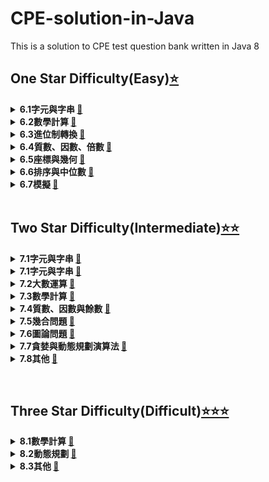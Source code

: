 # CPE-solution-in-Java
This is a solution to CPE test question bank written in Java 8

## One Star Difficulty(Easy)[⭐️][6.0]

<details>
  <summary><strong>6.1字元與字串 <a href=[6.1]>🔗</a><strong></summary>
  
 this is hidden!
</details>
<details>
  <summary><strong>6.2數學計算 <a href=[6.2]>🔗</a><strong></summary>
   
   <ul>
      <li/>this is hidden 1
      <li/>this is hidden 2
    </ul>

</details>
<details>
  <summary><strong>6.3進位制轉換 <a href=[6.3]>🔗</a><strong></summary>
  
 this is hidden!
</details>
<details>
  <summary><strong>6.4質數、因數、倍數 <a href=[6.4]>🔗</a><strong></summary>
  
 this is hidden!
</details>
<details>
  <summary><strong>6.5座標與幾何 <a href=[6.5]>🔗</a><strong></summary>
  
 this is hidden!
</details>
<details>
  <summary><strong>6.6排序與中位數 <a href=[6.6]>🔗</a><strong></summary>
  
 this is hidden!
</details>
<details>
  <summary><strong>6.7模擬 <a href=[6.7]>🔗</a><strong></summary>
  
 this is hidden!
</details>

[6.0]:https://github.com/hankshyu/CPE-solution-in-Java/tree/main/Chapter%206-OneStar(Easy)
[6.1]:https://github.com/hankshyu/CPE-solution-in-Java/tree/main/Chapter%206-OneStar(Easy)/6.1字元與字串
[6.2]:https://github.com/hankshyu/CPE-solution-in-Java/tree/main/Chapter%206-OneStar(Easy)/6.2數學計算
[6.3]:https://github.com/hankshyu/CPE-solution-in-Java/tree/main/Chapter%206-OneStar(Easy)/6.3進位制轉換
[6.4]:https://github.com/hankshyu/CPE-solution-in-Java/tree/main/Chapter%206-OneStar(Easy)/6.4質數、因數、倍數
[6.5]:https://github.com/hankshyu/CPE-solution-in-Java/tree/main/Chapter%206-OneStar(Easy)/6.5座標與幾何
[6.6]:https://github.com/hankshyu/CPE-solution-in-Java/tree/main/Chapter%206-OneStar(Easy)/6.6排序與中位數
[6.7]:https://github.com/hankshyu/CPE-solution-in-Java/tree/main/Chapter%206-OneStar(Easy)/6.7模擬

<br/>

## Two Star Difficulty(Intermediate)[⭐️⭐️][7.0]
<details>
  <summary><strong>7.1字元與字串 <a href=[7.1]>🔗</a><strong></summary>
  
 this is hidden!
</details>
<details>
  <summary><strong>7.1字元與字串 <a href=[7.2]>🔗</a><strong></summary>
  
 this is hidden!
</details>
<details>
  <summary><strong>7.2大數運算 <a href=[7.3]>🔗</a><strong></summary>
  
 this is hidden!
</details>
<details>
  <summary><strong>7.3數學計算 <a href=[7.4]>🔗</a><strong></summary>
  
 this is hidden!
</details>
<details>
  <summary><strong>7.4質數、因數與餘數 <a href=[7.5]>🔗</a><strong></summary>
  
 this is hidden!
</details>
<details>
  <summary><strong>7.5幾合問題 <a href=[7.1]>🔗</a><strong></summary>
  
 this is hidden!
</details>
<details>
  <summary><strong>7.6圖論問題 <a href=[7.6]>🔗</a><strong></summary>
  
 this is hidden!
</details>
<details>
  <summary><strong>7.7貪婪與動態規劃演算法 <a href=[7.7]>🔗</a><strong></summary>
  
 this is hidden!
</details>
<details>
  <summary><strong>7.8其他 <a href=[7.8]>🔗</a><strong></summary>
  
 this is hidden!
</details>

[7.0]:https://github.com/hankshyu/CPE-solution-in-Java/tree/main/Chapter%207-TwoStar(Intermediate)
[7.1]:https://github.com/hankshyu/CPE-solution-in-Java/tree/main/Chapter%207-TwoStar(Intermediate)/7.1字元與字串
[7.2]:https://github.com/hankshyu/CPE-solution-in-Java/tree/main/Chapter%207-TwoStar(Intermediate)/7.2大數運算
[7.3]:https://github.com/hankshyu/CPE-solution-in-Java/tree/main/Chapter%207-TwoStar(Intermediate)/7.3數學計算
[7.4]:https://github.com/hankshyu/CPE-solution-in-Java/tree/main/Chapter%207-TwoStar(Intermediate)/7.4質數、因數與餘數
[7.5]:https://github.com/hankshyu/CPE-solution-in-Java/tree/main/Chapter%207-TwoStar(Intermediate)/7.5幾合問題
[7.6]:https://github.com/hankshyu/CPE-solution-in-Java/tree/main/Chapter%207-TwoStar(Intermediate)/7.6圖論問題
[7.7]:https://github.com/hankshyu/CPE-solution-in-Java/tree/main/Chapter%207-TwoStar(Intermediate)/7.7貪婪與動態規劃演算法
[7.8]:https://github.com/hankshyu/CPE-solution-in-Java/tree/main/Chapter%207-TwoStar(Intermediate)/7.8其他
<br/>
## Three Star Difficulty(Difficult)[⭐️⭐️⭐️][8.0]
<details>
  <summary><strong>8.1數學計算 <a href=[8.1]>🔗</a><strong></summary>
  
 this is hidden!
</details>
<details>
  <summary><strong>8.2動態規劃 <a href=[8.2]>🔗</a><strong></summary>
  
 this is hidden!
</details>
<details>
  <summary><strong>8.3其他 <a href=[8.3]>🔗</a><strong></summary>
  
 this is hidden!
</details>

[8.0]:https://github.com/hankshyu/CPE-solution-in-Java/tree/main/Chapter%208-ThreeStar(Difficult)
[8.1]:https://github.com/hankshyu/CPE-solution-in-Java/tree/main/Chapter%208-ThreeStar(Difficult)/8.1數學計算
[8.2]:https://github.com/hankshyu/CPE-solution-in-Java/tree/main/Chapter%208-ThreeStar(Difficult)/8.2動態規劃
[8.3]:https://github.com/hankshyu/CPE-solution-in-Java/tree/main/Chapter%208-ThreeStar(Difficult)/8.3其他
